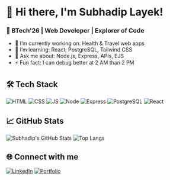 # 👋 Hi there, I'm Subhadip Layek!
### 🧠 BTech'26 | Web Developer | Explorer of Code

- 🔭 I’m currently working on: Health & Travel web apps
- 🌱 I’m learning: React, PostgreSQL, Tailwind CSS
- 💬 Ask me about: Node.js, Express, APIs, EJS
- ⚡ Fun fact: I can debug better at 2 AM than 2 PM

## 🛠️ Tech Stack
![HTML](https://img.shields.io/badge/HTML-E34F26?logo=html5&logoColor=white)
![CSS](https://img.shields.io/badge/CSS-1572B6?logo=css3&logoColor=white)
![JS](https://img.shields.io/badge/JavaScript-F7DF1E?logo=javascript&logoColor=black)
![Node](https://img.shields.io/badge/Node.js-339933?logo=node.js&logoColor=white)
![Express](https://img.shields.io/badge/Express.js-000000?logo=express&logoColor=white)
![PostgreSQL](https://img.shields.io/badge/PostgreSQL-4169E1?logo=postgresql&logoColor=white)
![React](https://img.shields.io/badge/React-20232a?logo=react&logoColor=61dafb)

## 📈 GitHub Stats
![Subhadip's GitHub Stats](https://github-readme-stats.vercel.app/api?username=subhadiplayek&show_icons=true&theme=tokyonight)
![Top Langs](https://github-readme-stats.vercel.app/api/top-langs/?username=subhadiplayek&layout=compact&theme=tokyonight)

## 🌐 Connect with me
[![LinkedIn](https://img.shields.io/badge/LinkedIn-blue?logo=linkedin&logoColor=white)](https://www.linkedin.com/in/yourprofile)
[![Portfolio](https://img.shields.io/badge/Portfolio-%23000000?style=flat&logo=firefox&logoColor=white)](https://your-portfolio.vercel.app)
